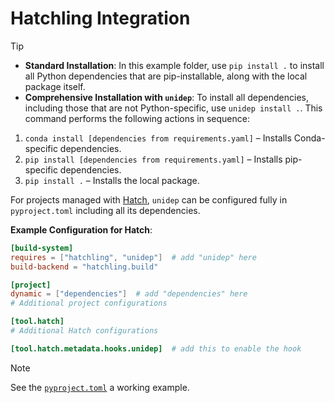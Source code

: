 # Hatchling Integration

> [!TIP]
> - **Standard Installation**: In this example folder, use `pip install .` to install all Python dependencies that are pip-installable, along with the local package itself.
> - **Comprehensive Installation with `unidep`**: To install all dependencies, including those that are not Python-specific, use `unidep install .`. This command performs the following actions in sequence:
>  1. `conda install [dependencies from requirements.yaml]` – Installs Conda-specific dependencies.
>  2. `pip install [dependencies from requirements.yaml]` – Installs pip-specific dependencies.
>  3. `pip install .` – Installs the local package.

For projects managed with [Hatch](https://hatch.pypa.io/), `unidep` can be configured fully in `pyproject.toml` including all its dependencies.

**Example Configuration for Hatch**:

```toml
[build-system]
requires = ["hatchling", "unidep"]  # add "unidep" here
build-backend = "hatchling.build"

[project]
dynamic = ["dependencies"]  # add "dependencies" here
# Additional project configurations

[tool.hatch]
# Additional Hatch configurations

[tool.hatch.metadata.hooks.unidep]  # add this to enable the hook
```

> [!NOTE]
> See the [`pyproject.toml`](pyproject.toml) a working example.
